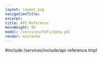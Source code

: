 ```yaml
---
layout: layout.pug
navigationTitle:
excerpt:
title: API Reference
menuWeight: 90
model: /services/hdfs/data.yml
render: mustache
---
```


#include /services/include/api-reference.tmpl
